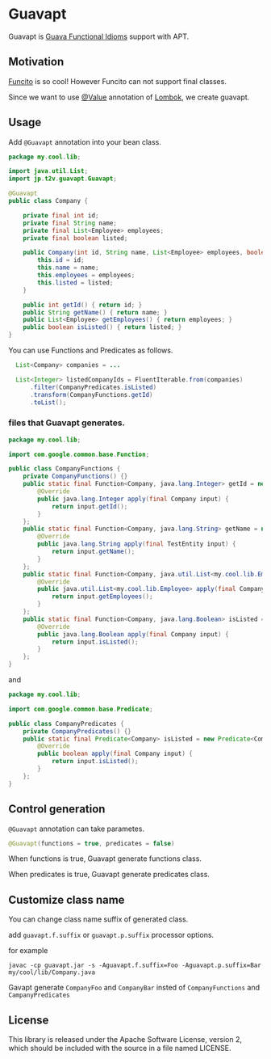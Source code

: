 # Guavapt

Guavapt is [Guava Functional Idioms](http://code.google.com/p/guava-libraries/wiki/FunctionalExplained) support with APT.

## Motivation

[Funcito](http://code.google.com/p/funcito/) is so cool!
However Funcito can not support final classes.

Since we want to use [@Value](http://projectlombok.org/features/Value.html) annotation of [Lombok](http://projectlombok.org/), we create guavapt.

## Usage

Add `@Guavapt` annotation into your bean class.

```java
package my.cool.lib;

import java.util.List;
import jp.t2v.guavapt.Guavapt;

@Guavapt
public class Company {

    private final int id;
    private final String name;
    private final List<Employee> employees;
    private final boolean listed;

    public Company(int id, String name, List<Employee> employees, boolean listed) {
        this.id = id;
        this.name = name;
        this.employees = employees;
        this.listed = listed;
    }

    public int getId() { return id; }
    public String getName() { return name; }
    public List<Employee> getEmployees() { return employees; }
    public boolean isListed() { return listed; }
}
```

You can use Functions and Predicates as follows.

```java
  List<Company> companies = ...

  List<Integer> listedCompanyIds = FluentIterable.from(companies)
      .filter(CompanyPredicates.isListed)
      .transform(CompanyFunctions.getId)
      .toList();
```


### files that Guavapt generates.

```java
package my.cool.lib;

import com.google.common.base.Function;

public class CompanyFunctions {
    private CompanyFunctions() {}
    public static final Function<Company, java.lang.Integer> getId = new Function<Company, java.lang.Integer>() {
        @Override
        public java.lang.Integer apply(final Company input) {
            return input.getId();
        }
    };
    public static final Function<Company, java.lang.String> getName = new Function<Company, java.lang.String>() {
        @Override
        public java.lang.String apply(final TestEntity input) {
            return input.getName();
        }
    };
    public static final Function<Company, java.util.List<my.cool.lib.Employee>> getEmployees = new Function<Company, java.util.List<my.cool.lib.Employee>>() {
        @Override
        public java.util.List<my.cool.lib.Employee> apply(final Company input) {
            return input.getEmployees();
        }
    };
    public static final Function<Company, java.lang.Boolean> isListed = new Function<Company, java.lang.Boolean>() {
        @Override
        public java.lang.Boolean apply(final Company input) {
            return input.isListed();
        }
    };
}
```

and

```java
package my.cool.lib;

import com.google.common.base.Predicate;

public class CompanyPredicates {
    private CompanyPredicates() {}
    public static final Predicate<Company> isListed = new Predicate<Company>() {
        @Override
        public boolean apply(final Company input) {
            return input.isListed();
        }
    };
}
```

## Control generation

`@Guavapt` annotation can take parametes.

```java
@Guavapt(functions = true, predicates = false)
```

When functions is true, Guavapt generate functions class.

When predicates is true, Guavapt generate predicates class.


## Customize class name

You can change class name suffix of generated class.

add `guavapt.f.suffix` or `guavapt.p.suffix` processor options.

for example
```
javac -cp guavapt.jar -s -Aguavapt.f.suffix=Foo -Aguavapt.p.suffix=Bar my/cool/lib/Company.java
```

Gavapt generate `CompanyFoo` and `CompanyBar` insted of `CompanyFunctions` and `CampanyPredicates`

## License

This library is released under the Apache Software License, version 2, which should be included with the source in a file named LICENSE.
